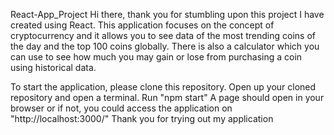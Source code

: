  React-App_Project
 Hi there, thank you for stumbling upon this project I have created using React. This application focuses on the concept of cryptocurrency and it allows you to see data of the most trending coins of the day and the top 100 coins globally. There is also a calculator which you can use to see how much you may gain or lose from purchasing a coin using historical data.
 
 To start the application, please clone this repository. 
 Open up your cloned repository and open a terminal.
 Run "npm start" 
 A page should open in your browser or if not, you could access the application on "http://localhost:3000/"
 Thank you for trying out my application

